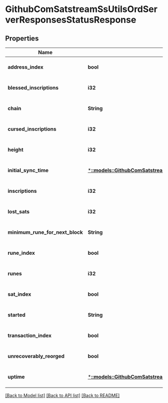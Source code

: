 # GithubComSatstreamSsUtilsOrdServerResponsesStatusResponse

## Properties
Name | Type | Description | Notes
------------ | ------------- | ------------- | -------------
**address_index** | **bool** |  | [optional] [default to null]
**blessed_inscriptions** | **i32** |  | [optional] [default to null]
**chain** | **String** |  | [optional] [default to null]
**cursed_inscriptions** | **i32** |  | [optional] [default to null]
**height** | **i32** |  | [optional] [default to null]
**initial_sync_time** | [***::models::GithubComSatstreamSsUtilsOrdServerResponsesDuration**](github_com_satstream_ss-utils_ord_server_responses.Duration.md) |  | [optional] [default to null]
**inscriptions** | **i32** |  | [optional] [default to null]
**lost_sats** | **i32** |  | [optional] [default to null]
**minimum_rune_for_next_block** | **String** |  | [optional] [default to null]
**rune_index** | **bool** |  | [optional] [default to null]
**runes** | **i32** |  | [optional] [default to null]
**sat_index** | **bool** |  | [optional] [default to null]
**started** | **String** |  | [optional] [default to null]
**transaction_index** | **bool** |  | [optional] [default to null]
**unrecoverably_reorged** | **bool** |  | [optional] [default to null]
**uptime** | [***::models::GithubComSatstreamSsUtilsOrdServerResponsesDuration**](github_com_satstream_ss-utils_ord_server_responses.Duration.md) |  | [optional] [default to null]

[[Back to Model list]](../README.md#documentation-for-models) [[Back to API list]](../README.md#documentation-for-api-endpoints) [[Back to README]](../README.md)


